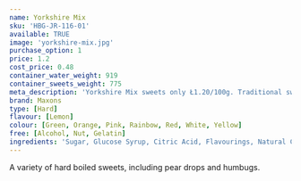```yaml
---
name: Yorkshire Mix
sku: 'HBG-JR-116-01'
available: TRUE
image: 'yorkshire-mix.jpg'
purchase_option: 1
price: 1.2
cost_price: 0.48
container_water_weight: 919
container_sweets_weight: 775
meta_description: 'Yorkshire Mix sweets only Ł1.20/100g. Traditional sweets and more at Humbugs Confectionery Store. Specialists in satisfying your sweet tooth!'
brand: Maxons
type: [Hard]
flavour: [Lemon]
colour: [Green, Orange, Pink, Rainbow, Red, White, Yellow]
free: [Alcohol, Nut, Gelatin]
ingredients: 'Sugar, Glucose Syrup, Citric Acid, Flavourings, Natural Colours'
---
```

A variety of hard boiled sweets, including pear drops and humbugs.